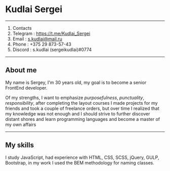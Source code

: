 # **Kudlai Sergei**
***
1. Сontacts
  1. Telegram : https://t.me/Kudlai_Sergei
  2. Email : s.kudlai@mail.ru
  3. Phone : +375 29 873-57-43
  4. Discord : s.kudlai (sergeikudlai)#0774
***
## About me 
My name is Sergey, I'm 30 years old, my goal is to become a senior FrontEnd developer. 

Of my strengths, I want to emphasize *purposefulness*, *punctuality*, *responsibility*, after completing the layout courses I made projects for my friends and took a couple of freelance orders, but over time I realized that my knowledge was not enough and I should strive to further discover distant shores and learn programming languages ​​and become a master of my own affairs
***
## My skills
I study JavaScript, had experience with HTML, CSS, SCSS, jQuery, GULP, Bootstrap, in my work I used the BEM methodology for naming classes.
